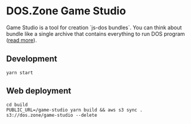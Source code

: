 # DOS.Zone Game Studio

Game Studio is a tool for creation \`js-dos bundles\`. You can think about bundle like a single archive that contains everything to run DOS program ([read more](https://js-dos.com/v7/build/docs/#js-dos-bundle--doszone)).

## Development

```
yarn start
```

## Web deployment

```
cd build
PUBLIC_URL=/game-studio yarn build && aws s3 sync . s3://dos.zone/game-studio --delete
```
